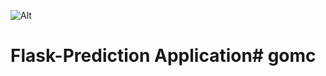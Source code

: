 ![Alt](https://repobeats.axiom.co/api/embed/61e9d6ba343a2aeb3c53a05b8dccc8d37358af6c.svg "Repobeats analytics image")
# Flask-Prediction Application# gomc
